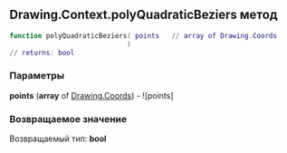 ## Drawing.Context.polyQuadraticBeziers метод


```lua
function polyQuadraticBeziers( points   // array of Drawing.Coords
                             )
// returns: bool
```


### Параметры

**points** (**array** of [Drawing.Coords](../../Drawing/Coords.md)) - ![points]

### Возвращаемое значение

Возвращаемый тип: **bool**

